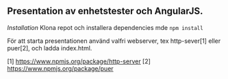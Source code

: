
Presentation av enhetstester och AngularJS.
-------------------------------------------

*Installation*
Klona repot och installera dependencies mde ```npm install```

För att starta presentationen använd valfri webserver, tex http-sever[1] eller puer[2],
och ladda index.html. 


[1] https://www.npmjs.org/package/http-server
[2] https://www.npmjs.org/package/puer